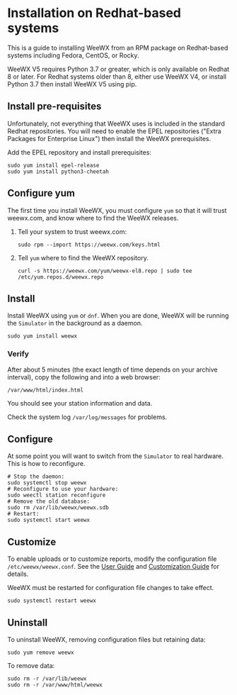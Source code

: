 # Installation on Redhat-based systems 

This is a guide to installing WeeWX from an RPM package on Redhat-based systems
including Fedora, CentOS, or Rocky.

WeeWX V5 requires Python 3.7 or greater, which is only available on Redhat 8 or
later.  For Redhat systems older than 8, either use WeeWX V4, or install Python
3.7 then install WeeWX V5 using pip.


## Install pre-requisites

Unfortunately, not everything that WeeWX uses is included in the standard
Redhat repositories. You will need to enable the EPEL repositories
("Extra Packages for Enterprise Linux") then install the WeeWX prerequisites.

Add the EPEL repository and install prerequisites:

```shell
sudo yum install epel-release
sudo yum install python3-cheetah
```


## Configure yum

The first time you install WeeWX, you must configure `yum` so that it will
trust weewx.com, and know where to find the WeeWX releases.

1. Tell your system to trust weewx.com:

    ```shell
    sudo rpm --import https://weewx.com/keys.html
    ```

2. Tell `yum` where to find the WeeWX repository.

    ```shell
    curl -s https://weewx.com/yum/weewx-el8.repo | sudo tee /etc/yum.repos.d/weewx.repo
    ```


## Install

Install WeeWX using `yum` or `dnf`. When you are done, WeeWX will be running
the `Simulator` in the background as a daemon.

```shell
sudo yum install weewx
```


### Verify

After about 5 minutes (the exact length of time depends on your archive
interval), copy the following and into a web browser:

    /var/www/html/index.html

You should see your station information and data.

Check the system log `/var/log/messages` for problems.


## Configure

At some point you will want to switch from the `Simulator` to real hardware.
This is how to reconfigure.

```shell
# Stop the daemon:
sudo systemctl stop weewx
# Reconfigure to use your hardware:
sudo weectl station reconfigure
# Remove the old database:
sudo rm /var/lib/weewx/weewx.sdb
# Restart:
sudo systemctl start weewx
```


## Customize

To enable uploads or to customize reports, modify the configuration file
`/etc/weewx/weewx.conf`. See the [User Guide](../../usersguide) and
[Customization Guide](../../custom) for details.

WeeWX must be restarted for configuration file changes to take effect.

```shell
sudo systemctl restart weewx
```


## Uninstall

To uninstall WeeWX, removing configuration files but retaining data:

```shell
sudo yum remove weewx
```

To remove data:

```shell
sudo rm -r /var/lib/weewx
sudo rm -r /var/www/html/weewx
```

